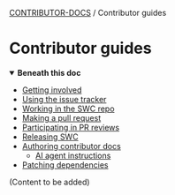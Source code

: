 <!-- Generated breadcrumbs - DO NOT EDIT -->

[CONTRIBUTOR-DOCS](../README.md) / Contributor guides

<!-- Document title (editable) -->

# Contributor guides

<!-- Generated TOC - DO NOT EDIT -->

<details open>
<summary><strong>Beneath this doc</strong></summary>

- [Getting involved](01_getting-involved.md)
- [Using the issue tracker](02_using-the-issue-tracker.md)
- [Working in the SWC repo](03_working-in-the-swc-repo.md)
- [Making a pull request](04_making-a-pull-request.md)
- [Participating in PR reviews](05_participating-in-pr-reviews.md)
- [Releasing SWC](06_releasing-swc.md)
- [Authoring contributor docs](07_authoring-contributor-docs/README.md)
    - [AI agent instructions](07_authoring-contributor-docs/01_ai-agent-instructions.md)
- [Patching dependencies](08_patching-dependencies.md)

</details>

<!-- Document content (editable) -->

(Content to be added)
